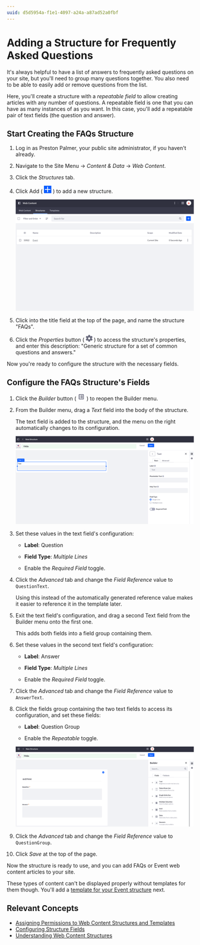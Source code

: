 ```yaml
---
uuid: d5d5954a-f1e1-4097-a24a-a87ad52a0fbf
---
```

# Adding a Structure for Frequently Asked Questions

It's always helpful to have a list of answers to frequently asked questions on your site, but you'll need to group many questions together. You also need to be able to easily add or remove questions from the list.

Here, you'll create a structure with a *repeatable field* to allow creating articles with any number of questions. A repeatable field is one that you can have as many instances of as you want. In this case, you'll add a repeatable pair of text fields (the question and answer).

## Start Creating the FAQs Structure

1. Log in as Preston Palmer, your public site administrator, if you haven't already.

1. Navigate to the Site Menu &rarr; *Content & Data* &rarr; *Web Content*.

1. Click the *Structures* tab.

1. Click Add ( ![Add icon](../../images/icon-add.png) ) to add a new structure.

   ![Add a new structure alongside the Event structure.](./adding-a-structure-for-frequently-asked-questions/images/01.png)

1. Click into the title field at the top of the page, and name the structure "FAQs".

1. Click the *Properties* button ( ![Properties icon](../../images/icon-cog3.png) ) to access the structure's properties, and enter this description: "Generic structure for a set of common questions and answers."

Now you're ready to configure the structure with the necessary fields.

## Configure the FAQs Structure's Fields

1. Click the *Builder* button ( ![Builder icon](../../images/icon-builder.png) ) to reopen the Builder menu.

1. From the Builder menu, drag a *Text* field into the body of the structure.

   The text field is added to the structure, and the menu on the right automatically changes to its configuration.

   ![Adding a new field automatically shows its configuration in the menu on the right.](./adding-a-structure-for-frequently-asked-questions/images/02.png)

1. Set these values in the text field's configuration:

   * **Label**: Question

   * **Field Type**: *Multiple Lines*

   * Enable the *Required Field* toggle.

1. Click the *Advanced* tab and change the *Field Reference* value to `QuestionText`.

   Using this instead of the automatically generated reference value makes it easier to reference it in the template later.

1. Exit the text field's configuration, and drag a second Text field from the Builder menu onto the first one.

   This adds both fields into a field group containing them.

1. Set these values in the second text field's configuration:

   * **Label**: Answer

   * **Field Type**: *Multiple Lines*

   * Enable the *Required Field* toggle.

1. Click the *Advanced* tab and change the *Field Reference* value to `AnswerText`.

1. Click the fields group containing the two text fields to access its configuration, and set these fields:

   * **Label**: Question Group

   * Enable the *Repeatable* toggle.

   ![The completed FAQs structure has a repeatable field group, for any number of paired questions and answers.](./adding-a-structure-for-frequently-asked-questions/images/03.png)

1. Click the *Advanced* tab and change the *Field Reference* value to `QuestionGroup`.

1. Click *Save* at the top of the page.

Now the structure is ready to use, and you can add FAQs or Event web content articles to your site.

These types of content can't be displayed properly without templates for them though. You'll add a [template for your Event structure](./adding-a-template-to-display-an-event.md) next.

## Relevant Concepts 

* [Assigning Permissions to Web Content Structures and Templates](https://learn.liferay.com/web/guest/w/dxp/content-authoring-and-management/web-content/web-content-structures/assigning-permissions-to-structures-and-templates)
* [Configuring Structure Fields](https://learn.liferay.com/web/guest/w/dxp/content-authoring-and-management/web-content/web-content-structures/configuring-structure-fields)
* [Understanding Web Content Structures](https://learn.liferay.com/web/guest/w/dxp/content-authoring-and-management/web-content/web-content-structures/understanding-web-content-structures)
